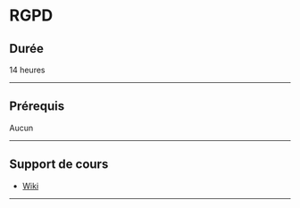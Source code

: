# RGPD

## Durée

14 heures

___

## Prérequis

Aucun

___

## Support de cours

* [Wiki](https://github.com/seeren-training/RGPD/wiki)

___
